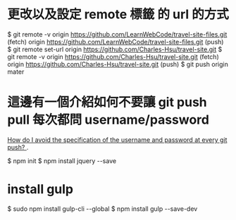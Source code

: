 # 更改以及設定 remote 標籤 的 url 的方式

$ git remote -v
origin	https://github.com/LearnWebCode/travel-site-files.git (fetch)
origin	https://github.com/LearnWebCode/travel-site-files.git (push)
$ git remote set-url origin https://github.com/Charles-Hsu/travel-site.git
$ git remote -v
origin	https://github.com/Charles-Hsu/travel-site.git (fetch)
origin	https://github.com/Charles-Hsu/travel-site.git (push)
$ git push origin mater

# 這邊有一個介紹如何不要讓 git push pull 每次都問 username/password
[How do I avoid the specification of the username and password at every git push?
](https://stackoverflow.com/a/8588786).

$ npm init
$ npm install jquery --save

# install gulp
$ sudo npm install gulp-cli --global
$ npm install gulp --save-dev

